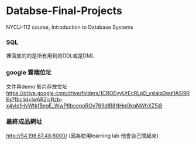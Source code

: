# Databse-Final-Projects
NYCU-112 course, Introduction to Database Systems

### SQL
  裡面放的的是所有用到的DDL或是DML
### google 雲端位址
文件與demo 影片存放位址
https://drive.google.com/drive/folders/1CROEyyUrEcRLpD_yslaIq3wz1ASi9REs?fbclid=IwAR2ivRzb-x4ylx1HyWtkfBegE_WwP8bcepoROy769dIB8NHpOkgNWhXZ5j8
### 最終成品網址
http://54.198.67.48:8000/
(因為使用learning lab 他會自己關起來)
